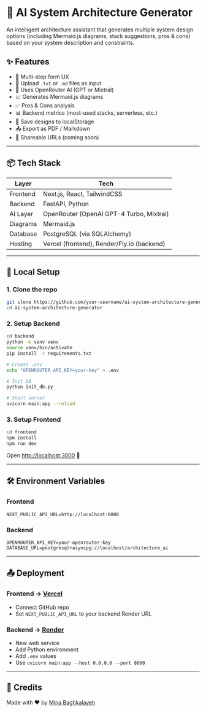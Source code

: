 # 🧠 AI System Architecture Generator

An intelligent architecture assistant that generates multiple system design options (including Mermaid.js diagrams, stack suggestions, pros & cons) based on your system description and constraints.

## ✨ Features

- 🧾 Multi-step form UX
- 📄 Upload `.txt` or `.md` files as input
- 🤖 Uses OpenRouter AI (GPT or Mixtral)
- 📈 Generates Mermaid.js diagrams
- ✅ Pros & Cons analysis
- 📊 Backend metrics (most-used stacks, serverless, etc.)
- 💾 Save designs to localStorage
- 📤 Export as PDF / Markdown
- 🔗 Shareable URLs (coming soon)

---

## 📦 Tech Stack

| Layer       | Tech                     |
|-------------|--------------------------|
| Frontend    | Next.js, React, TailwindCSS |
| Backend     | FastAPI, Python          |
| AI Layer    | OpenRouter (OpenAI GPT-4 Turbo, Mixtral) |
| Diagrams    | Mermaid.js               |
| Database    | PostgreSQL (via SQLAlchemy) |
| Hosting     | Vercel (frontend), Render/Fly.io (backend) |

---

## 🧪 Local Setup

### 1. Clone the repo

```bash
git clone https://github.com/your-username/ai-system-architecture-generator.git
cd ai-system-architecture-generator
```

### 2. Setup Backend

```bash
cd backend
python -m venv venv
source venv/bin/activate
pip install -r requirements.txt

# Create .env
echo "OPENROUTER_API_KEY=your-key" > .env

# Init DB
python init_db.py

# Start server
uvicorn main:app --reload
```

### 3. Setup Frontend

```bash
cd frontend
npm install
npm run dev
```

Open [http://localhost:3000](http://localhost:3000) 🚀

---

## 🛠 Environment Variables

### Frontend
```
NEXT_PUBLIC_API_URL=http://localhost:8000
```

### Backend
```
OPENROUTER_API_KEY=your-openrouter-key
DATABASE_URL=postgresql+asyncpg://localhost/architecture_ai
```

---


## 📤 Deployment

### Frontend → [Vercel](https://vercel.com/)
- Connect GitHub repo
- Set `NEXT_PUBLIC_API_URL` to your backend Render URL

### Backend → [Render](https://render.com/)
- New web service
- Add Python environment
- Add `.env` values
- Use `uvicorn main:app --host 0.0.0.0 --port 8000`

---

## 🙌 Credits

Made with ❤️ by [Mina Baghkalayeh](https://www.linkedin.com/in/mina-baghkalayeh-14b4321aa/)
